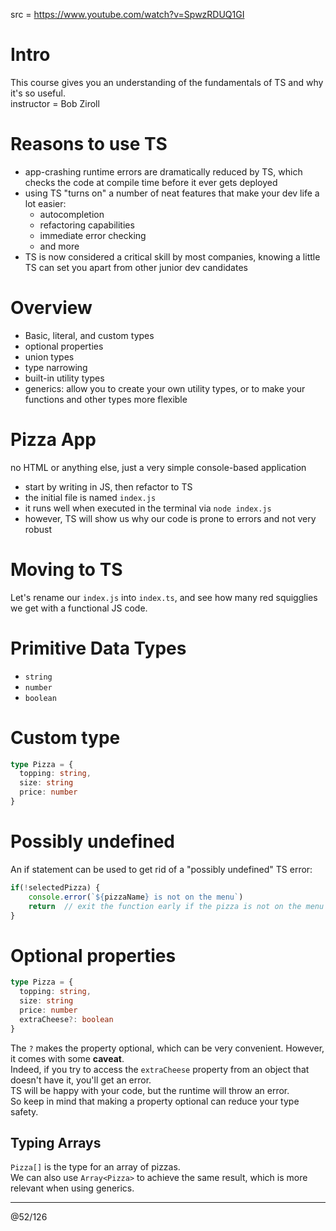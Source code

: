 src = https://www.youtube.com/watch?v=SpwzRDUQ1GI

# Intro

This course gives you an understanding of the fundamentals of TS and why it's so useful.  
instructor = Bob Ziroll

# Reasons to use TS

- app-crashing runtime errors are dramatically reduced by TS, which checks the code at compile time before it ever gets deployed
- using TS "turns on" a number of neat features that make your dev life a lot easier:
  - autocompletion
  - refactoring capabilities
  - immediate error checking
  - and more
- TS is now considered a critical skill by most companies, knowing a little TS can set you apart from other junior dev candidates

# Overview

- Basic, literal, and custom types
- optional properties
- union types
- type narrowing
- built-in utility types
- generics: allow you to create your own utility types, or to make your functions and other types more flexible

# Pizza App

no HTML or anything else, just a very simple console-based application  
- start by writing in JS, then refactor to TS
- the initial file is named `index.js`
- it runs well when executed in the terminal via `node index.js`
- however, TS will show us why our code is prone to errors and not very robust

# Moving to TS

Let's rename our `index.js` into `index.ts`, and see how many red squigglies we get with a functional JS code.  


# Primitive Data Types

- `string`
- `number`
- `boolean`

# Custom type

```ts
type Pizza = {
  topping: string,
  size: string
  price: number
}
```

# Possibly undefined 

An if statement can be used to get rid of a "possibly undefined" TS error:
```ts
if(!selectedPizza) {
    console.error(`${pizzaName} is not on the menu`)
    return  // exit the function early if the pizza is not on the menu
}
```

# Optional properties

```ts
type Pizza = {
  topping: string,
  size: string
  price: number
  extraCheese?: boolean
}
```

The `?` makes the property optional, which can be very convenient. However, it comes with some **caveat**.  
Indeed, if you try to access the `extraCheese` property from an object that doesn't have it, you'll get an error.  
TS will be happy with your code, but the runtime will throw an error.  
So keep in mind that making a property optional can reduce your type safety.  

## Typing Arrays

`Pizza[]` is the type for an array of pizzas.  
We can also use `Array<Pizza>` to achieve the same result, which is more relevant when using generics.  




---
@52/126

